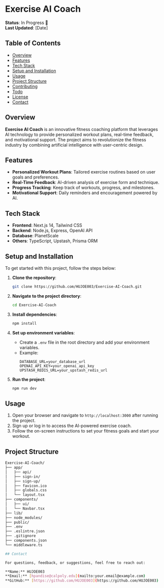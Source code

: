 # Exercise AI Coach

**Status**: In Progress 🚧  
**Last Updated**: [Date]

## Table of Contents

- [Overview](#overview)
- [Features](#features)
- [Tech Stack](#tech-stack)
- [Setup and Installation](#setup-and-installation)
- [Usage](#usage)
- [Project Structure](#project-structure)
- [Contributing](#contributing)
- [Todo](#todo)
- [License](#license)
- [Contact](#contact)

## Overview

**Exercise AI Coach** is an innovative fitness coaching platform that leverages AI technology to provide personalized workout plans, real-time feedback, and motivational support. The project aims to revolutionize the fitness industry by combining artificial intelligence with user-centric design.

## Features

- **Personalized Workout Plans**: Tailored exercise routines based on user goals and preferences.
- **Real-Time Feedback**: AI-driven analysis of exercise form and technique.
- **Progress Tracking**: Keep track of workouts, progress, and milestones.
- **Motivational Support**: Daily reminders and encouragement powered by AI.

## Tech Stack

- **Frontend**: Next.js 14, Tailwind CSS
- **Backend**: Node.js, Express, OpenAI API
- **Database**: PlanetScale
- **Others**: TypeScript, Upstash, Prisma ORM

## Setup and Installation

To get started with this project, follow the steps below:

1. **Clone the repository**:
    ```bash
    git clone https://github.com/HUJOE003/Exercise-AI-Coach.git
    ```

2. **Navigate to the project directory**:
    ```bash
    cd Exercise-AI-Coach
    ```

3. **Install dependencies**:
    ```bash
    npm install
    ```

4. **Set up environment variables**:
    - Create a `.env` file in the root directory and add your environment variables.
    - Example:
        ```env
        DATABASE_URL=your_database_url
        OPENAI_API_KEY=your_openai_api_key
        UPSTASH_REDIS_URL=your_upstash_redis_url
        ```

5. **Run the project**:
    ```bash
    npm run dev
    ```

## Usage

1. Open your browser and navigate to `http://localhost:3000` after running the project.
2. Sign up or log in to access the AI-powered exercise coach.
3. Follow the on-screen instructions to set your fitness goals and start your workout.

## Project Structure

```bash
Exercise-AI-Coach/
├── app/
│   ├── api/
│   ├── sign-in/
│   ├── sign-up/
│   ├── favicon.ico
│   ├── globals.css
│   └── layout.tsx
├── components/
│   ├── ui/
│   └── Navbar.tsx
├── lib/
├── node_modules/
├── public/
├── .env
├── .eslintre.json
├── .gitignore
├── components.json
└── middleware.ts

## Contact

For questions, feedback, or suggestions, feel free to reach out:

**Name:** HUJOE003  
**Email:** [hpandise@calpoly.edu](mailto:your.email@example.com)  
**GitHub:** [https://github.com/HUJOE003](https://github.com/HUJOE003)

